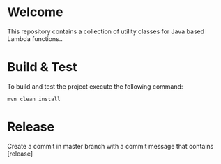 # Welcome

This repository contains a collection of utility classes for Java based Lambda functions.. 

# Build & Test

To build and test the project execute the following command:

    mvn clean install
    
# Release
Create a commit in master branch with a commit message that contains \[release]  